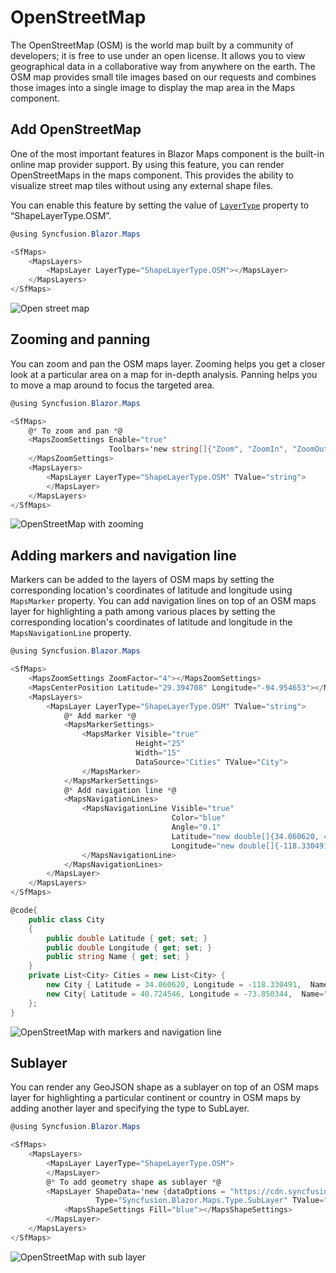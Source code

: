 # OpenStreetMap

The OpenStreetMap (OSM) is the world map built by a community of developers; it is free to use under an open license. It allows you to view geographical data in a collaborative way from anywhere on the earth. The OSM map provides small tile images based on our requests and combines those images into a single image to display the map area in the Maps component.

## Add OpenStreetMap

One of the most important features in Blazor Maps component is the built-in online map provider support. By using this feature, you can render OpenStreetMaps in the maps component. This provides the ability to visualize street map tiles without using any external shape files.

You can enable this feature by setting the value of [`LayerType`](https://help.syncfusion.com/cr/aspnetcore-blazor/Syncfusion.Blazor.Maps.ShapeLayerType.html) property to “ShapeLayerType.OSM”.

```csharp
@using Syncfusion.Blazor.Maps

<SfMaps>
    <MapsLayers>
        <MapsLayer LayerType="ShapeLayerType.OSM"></MapsLayer>
    </MapsLayers>
</SfMaps>
```

![Open street map](../images/MapProviders/OSM.png)

## Zooming and panning

You can zoom and pan the OSM maps layer. Zooming helps you get a closer look at a particular area on a map for in-depth analysis. Panning helps you to move a map around to focus the targeted area.

```csharp
@using Syncfusion.Blazor.Maps

<SfMaps>
    @* To zoom and pan *@
    <MapsZoomSettings Enable="true"
                      Toolbars='new string[]{"Zoom", "ZoomIn", "ZoomOut", "Pan", "Reset" }'>
    </MapsZoomSettings>
    <MapsLayers>
        <MapsLayer LayerType="ShapeLayerType.OSM" TValue="string">
        </MapsLayer>
    </MapsLayers>
</SfMaps>
```

![OpenStreetMap with zooming](../images/MapProviders/osm-zooming.gif)

## Adding markers and navigation line

Markers can be added to the layers of OSM maps by setting the corresponding location's coordinates of latitude and longitude using `MapsMarker` property. You can add navigation lines on top of an OSM maps layer for highlighting a path among various places by setting the corresponding location's coordinates of latitude and longitude in the `MapsNavigationLine` property.

```csharp
@using Syncfusion.Blazor.Maps

<SfMaps>
    <MapsZoomSettings ZoomFactor="4"></MapsZoomSettings>
    <MapsCenterPosition Latitude="29.394708" Longitude="-94.954653"></MapsCenterPosition>
    <MapsLayers>
        <MapsLayer LayerType="ShapeLayerType.OSM" TValue="string">
            @* Add marker *@
            <MapsMarkerSettings>
                <MapsMarker Visible="true"
                            Height="25"
                            Width="15"
                            DataSource="Cities" TValue="City">
                </MapsMarker>
            </MapsMarkerSettings>
            @* Add navigation line *@
            <MapsNavigationLines>
                <MapsNavigationLine Visible="true"
                                    Color="blue"
                                    Angle="0.1"
                                    Latitude="new double[]{34.060620, 40.724546}"
                                    Longitude="new double[]{-118.330491,-73.850344}">
                </MapsNavigationLine>
            </MapsNavigationLines>
        </MapsLayer>
    </MapsLayers>
</SfMaps>

@code{
    public class City
    {
        public double Latitude { get; set; }
        public double Longitude { get; set; }
        public string Name { get; set; }
    }
    private List<City> Cities = new List<City> {
        new City { Latitude = 34.060620, Longitude = -118.330491,  Name="California" },
        new City{ Latitude = 40.724546, Longitude = -73.850344,  Name="New York"}
    };
}
```

![OpenStreetMap with markers and navigation line](../images/MapProviders/marker-and-line.png)

## Sublayer

You can render any GeoJSON shape as a sublayer on top of an OSM maps layer for highlighting a particular continent or country in OSM maps by adding another layer and specifying the type to SubLayer.

```csharp
@using Syncfusion.Blazor.Maps

<SfMaps>
    <MapsLayers>
        <MapsLayer LayerType="ShapeLayerType.OSM">
        </MapsLayer>
        @* To add geometry shape as sublayer *@
        <MapsLayer ShapeData='new {dataOptions = "https://cdn.syncfusion.com/maps/map-data/africa.json"}'
                   Type="Syncfusion.Blazor.Maps.Type.SubLayer" TValue="string">
            <MapsShapeSettings Fill="blue"></MapsShapeSettings>
        </MapsLayer>
    </MapsLayers>
</SfMaps>
```

![OpenStreetMap with sub layer](../images/MapProviders/sublayer.png)